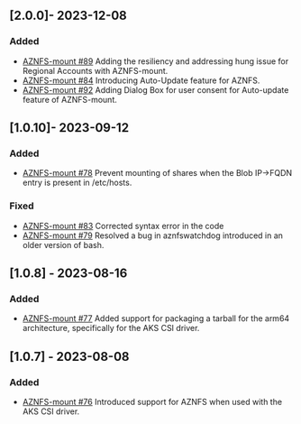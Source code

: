 ## [2.0.0]- 2023-12-08

### Added
- [AZNFS-mount #89](https://github.com/Azure/AZNFS-mount/pull/89)
  Adding the resiliency and addressing hung issue for Regional Accounts with AZNFS-mount.
- [AZNFS-mount #84](https://github.com/Azure/AZNFS-mount/pull/84)
  Introducing Auto-Update feature for AZNFS.
- [AZNFS-mount #92](https://github.com/Azure/AZNFS-mount/pull/92)
  Adding Dialog Box for user consent for Auto-update feature of AZNFS-mount.

## [1.0.10]- 2023-09-12
### Added
- [AZNFS-mount #78](https://github.com/Azure/AZNFS-mount/pull/78)
  Prevent mounting of shares when the Blob IP->FQDN entry is present in /etc/hosts.

### Fixed
- [AZNFS-mount #83](https://github.com/Azure/AZNFS-mount/pull/83)
  Corrected syntax error in the code
- [AZNFS-mount #79](https://github.com/Azure/AZNFS-mount/pull/79)
  Resolved a bug in aznfswatchdog introduced in an older version of bash.

## [1.0.8] - 2023-08-16
### Added
- [AZNFS-mount #77](https://github.com/Azure/AZNFS-mount/pull/77)
  Added support for packaging a tarball for the arm64 architecture, specifically for the AKS CSI driver.

## [1.0.7] - 2023-08-08
### Added
- [AZNFS-mount #76](https://github.com/Azure/AZNFS-mount/pull/76)
  Introduced support for AZNFS when used with the AKS CSI driver.
